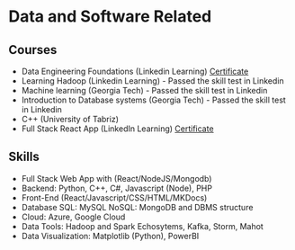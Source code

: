 
# Data and Software Related

## Courses

* Data Engineering Foundations (Linkedin Learning) [<i class="fa fa-bookmark"></i> Certificate](https://www.linkedin.com/learning/certificates/4c3fe0ae7b5986a6a2518c9eb8ca0727e8380b27af1e5cf35802abca003cf37f)
* Learning Hadoop (Linkedin Learning) - Passed the skill test in Linkedin
* Machine learning (Georgia Tech) - Passed the skill test in Linkedin
* Introduction to Database systems (Georgia Tech) - Passed the skill test in Linkedin
* C++ (University of Tabriz)
* Full Stack React App (LinkedIn Learning) [<i class="fa fa-bookmark"></i> Certificate](https://www.linkedin.com/learning/certificates/2ed824de01df162ed96c970da0e6567195dd4ff4388fe74cd91a04c77339f238)

## Skills

* Full Stack Web App with (React/NodeJS/Mongodb)
* Backend: Python, C++, C#, Javascript (Node), PHP
* Front-End (React/Javascript/CSS/HTML/MKDocs)
* Database SQL: MySQL NoSQL: MongoDB and DBMS structure
* Cloud: Azure, Google Cloud
* Data Tools: Hadoop and Spark Echosytems, Kafka, Storm, Mahot
* Data Visualization: Matplotlib (Python), PowerBI 